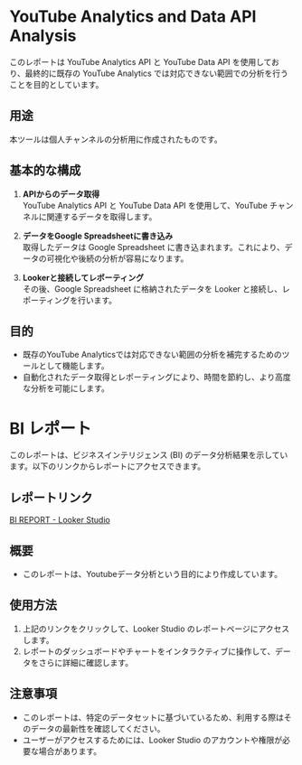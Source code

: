 # YouTube Analytics and Data API Analysis

このレポートは YouTube Analytics API と YouTube Data API を使用しており、最終的に既存の YouTube Analytics では対応できない範囲での分析を行うことを目的としています。

## 用途

本ツールは個人チャンネルの分析用に作成されたものです。

## 基本的な構成

1. **APIからのデータ取得**  
   YouTube Analytics API と YouTube Data API を使用して、YouTube チャンネルに関連するデータを取得します。

2. **データをGoogle Spreadsheetに書き込み**  
   取得したデータは Google Spreadsheet に書き込まれます。これにより、データの可視化や後続の分析が容易になります。

3. **Lookerと接続してレポーティング**  
   その後、Google Spreadsheet に格納されたデータを Looker と接続し、レポーティングを行います。

## 目的

- 既存のYouTube Analyticsでは対応できない範囲の分析を補完するためのツールとして機能します。
- 自動化されたデータ取得とレポーティングにより、時間を節約し、より高度な分析を可能にします。

# BI レポート

このレポートは、ビジネスインテリジェンス (BI) のデータ分析結果を示しています。以下のリンクからレポートにアクセスできます。

## レポートリンク
[BI REPORT - Looker Studio](https://lookerstudio.google.com/s/kN2jpzyFcRc)

## 概要

- このレポートは、Youtubeデータ分析という目的により作成しています。

## 使用方法

1. 上記のリンクをクリックして、Looker Studio のレポートページにアクセスします。
2. レポートのダッシュボードやチャートをインタラクティブに操作して、データをさらに詳細に確認します。

## 注意事項

- このレポートは、特定のデータセットに基づいているため、利用する際はそのデータの最新性を確認してください。
- ユーザーがアクセスするためには、Looker Studio のアカウントや権限が必要な場合があります。
